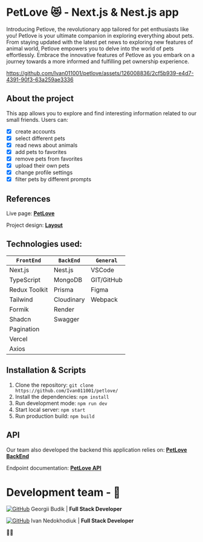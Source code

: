 # PetLove :heart_eyes_cat: - Next.js & Nest.js app

Introducing Petlove, the revolutionary app tailored for pet enthusiasts like you! 
Petlove is your ultimate companion in exploring everything about pets. From staying 
updated with the latest pet news to exploring new features of animal world, 
Petlove empowers you to delve into the world of pets effortlessly. Embrace the 
innovative features of Petlove as you embark on a journey towards a more informed 
and fulfilling pet ownership experience.


https://github.com/Ivan011001/petlove/assets/126008836/2cf5b939-e4d7-4391-90f3-63a259ae3336


## About the project

This app allows you to explore and find interesting information related to our small friends.
Users can:

- [x] create accounts
- [x] select different pets
- [x] read news about animals
- [x] add pets to favorites
- [x] remove pets from favorites
- [x] upload their own pets 
- [x] change profile settings
- [x] filter pets by different prompts 

## References

Live page:
[**PetLove**](https://petlove-seven.vercel.app/)

Project design:
[**Layout**](https://www.figma.com/file/puMNfZVg4YI8UZoJ1QiLLi/Petl%F0%9F%92%9Bve?type=design&node-id=55838-750&mode=design&t=Xg1IwIcKebTl5xGs-0)

## Technologies used:

| `FrontEnd`        | `BackEnd`  | `General`  |
| ----------------- | ---------- | ---------- |
| Next.js           | Nest.js    | VSCode     |
| TypeScript        | MongoDB    | GIT/GitHub |
| Redux Toolkit     | Prisma     | Figma      |
| Tailwind          | Cloudinary | Webpack    |
| Formik            | Render     |            |
| Shadcn            | Swagger    |            |
| Pagination        |            |            |
| Vercel            |            |            |
| Axios             |            |            |

## Installation & Scripts

1. Clone the repository:
   `git clone https://github.com/Ivan011001/petlove/`
2. Install the dependencies: `npm install`
3. Run development mode: `npm run dev`
4. Start local server: `npm start`
5. Run production build: `npm build`

## API

Our team also developed the backend this application relies on:
[**PetLove BackEnd**](https://github.com/georgijbudik/petlove-backend)

Endpoint documentation:
[**PetLove API**](https://pet-management.onrender.com/api-docs#/)

# Development team - :eyes:

[![GitHub](https://img.shields.io/badge/GitHub-100000?style=flat&logo=github&logoColor=white)](https://github.com/georgijbudik)
Georgii Budik | **Full Stack Developer**

[![GitHub](https://img.shields.io/badge/GitHub-100000?style=flat&logo=github&logoColor=white)](https://github.com/Ivan011001)
Ivan Nedokhodiuk | **Full Stack Developer**


:blue_heart::yellow_heart:
